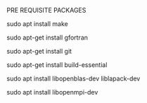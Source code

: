   PRE REQUISITE PACKAGES
  
  
  sudo apt install make
  
  
  sudo apt-get install gfortran
  
  
  sudo apt-get install git
  
  
  sudo apt-get install build-essential
  
  
  sudo apt install libopenblas-dev liblapack-dev
  
  
  sudo apt install libopenmpi-dev
